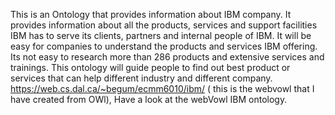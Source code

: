 This is an Ontology that provides information about IBM company. It provides information about all the products, services and support facilities IBM has to serve its clients, partners and internal people of IBM. It will be easy for companies to understand the products and services IBM offering. Its not easy to research more than 286 products and extensive services and trainings. This ontology will guide people to find out best product or services that can help different industry and different company.
https://web.cs.dal.ca/~begum/ecmm6010/ibm/  ( this is the webvowl that I have created from OWl), Have a look at the webVowl IBM ontology.
